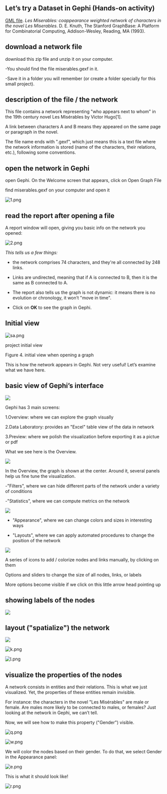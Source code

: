 ## Let’s try a Dataset in Gephi (Hands-on activity)

[GML file](https://gephi.org/datasets/lesmiserables.gml.zip). _Les Miserables: coappearance weighted network of characters in the novel Les Miserables_. D. E. Knuth, The Stanford GraphBase: A Platform for Combinatorial Computing, Addison-Wesley, Reading, MA (1993).

## **download a network file**

download this zip file and unzip it on your computer.

-You should find the file miserables.gexf in it.

-Save it in a folder you will remember (or create a folder specially for this small project).

## **description of the file / the network**

This file contains a network representing "who appears next to whom" in the 19th century novel Les Misérables by Victor Hugo[1].

A link between characters A and B means they appeared on the same page or paragraph in the novel.

The file name ends with ".gexf", which just means this is a text file where the network information is stored (name of the characters, their relations, etc.), following some conventions.

## **open the network in Gephi**

open Gephi. On the Welcome screen that appears, click on Open Graph File

find miserables.gexf on your computer and open it

![1.png]({{site.baseurl}}/1.png)


## **read the report after opening a file**

A report window will open, giving you basic info on the network you opened:

![2.png]({{site.baseurl}}/2.png)


_This tells us a few things:_

- the network comprises 74 characters, and they're all connected by 248 links.

- Links are undirected, meaning that if A is connected to B, then it is the same as B connected to A.

- The report also tells us the graph is not dynamic: it means there is no evolution or chronology, it won’t "move in time".

- Click on **OK** to see the graph in Gephi.

## **Initial view**

![sa.png]({{site.baseurl}}/sa.png)

project initial view

Figure 4. initial view when opening a graph
 
This is how the network appears in Gephi. Not very useful! Let’s examine what we have here.

## **basic view of Gephi’s interface**

![]({{site.baseurl}}//ba.png)


Gephi has 3 main screens:

1.Overview: where we can explore the graph visually

2.Data Laboratory: provides an "Excel" table view of the data in network

3.Preview: where we polish the visualization before exporting it as a pictue or pdf

What we see here is the Overview.

![]({{site.baseurl}}//ta.png)

 
In the Overview, the graph is shown at the center. Around it, several panels help us fine tune the visualization.

-"Filters", where we can hide different parts of the network under a variety of conditions

-"Statistics", where we can compute metrics on the network

![]({{site.baseurl}}//67.png)

 
- "Appearance", where we can change colors and sizes in interesting ways

- "Layouts", where we can apply automated procedures to change the position of the network

![]({{site.baseurl}}//8910.png)


A series of icons to add / colorize nodes and links manually, by clicking on them

Options and sliders to change the size of all nodes, links, or labels

More options become visible if we click on this little arrow head pointing up

## **showing labels of the nodes**

![]({{site.baseurl}}//h.PNG)

## **layout ("spatialize") the network**
![]({{site.baseurl}}//j.png)

![k.png]({{site.baseurl}}/k.png)

![l.png]({{site.baseurl}}/l.png)


## **visualize the properties of the nodes**
A network consists in entities and their relations. This is what we just visualized. Yet, the properties of these entities remain invisible.

For instance: the characters in the novel "Les Misérables" are male or female. Are males more likely to be connected to males, or females? Just looking at the network in Gephi, we can’t tell.

Now, we will see how to make this property ("Gender") visible.

![q.png]({{site.baseurl}}/q.png)

![w.png]({{site.baseurl}}/w.png)

We will color the nodes based on their gender. To do that, we select Gender in the Appearance panel:

![e.png]({{site.baseurl}}/e.png)

This is what it should look like!

![r.png]({{site.baseurl}}/r.png)


